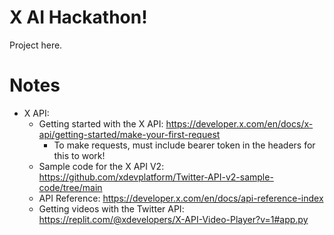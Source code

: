 # X AI Hackathon!
Project here.

# Notes
* X API:
    * Getting started with the X API: https://developer.x.com/en/docs/x-api/getting-started/make-your-first-request
        * To make requests, must include bearer token in the headers for this to work!
    * Sample code for the X API V2: https://github.com/xdevplatform/Twitter-API-v2-sample-code/tree/main
    * API Reference: https://developer.x.com/en/docs/api-reference-index
    * Getting videos with the Twitter API: https://replit.com/@xdevelopers/X-API-Video-Player?v=1#app.py
